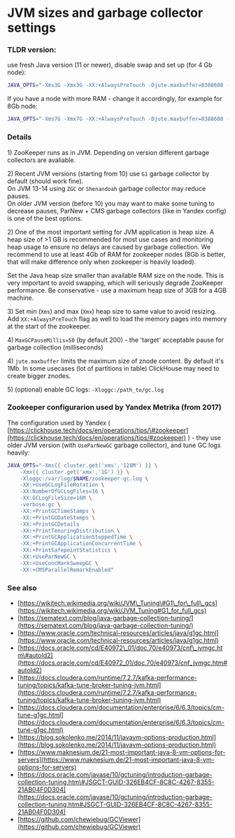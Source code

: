 # JVM sizes and garbage collector settings

### **TLDR version**:

use fresh Java version \(11 or newer\), disable swap and set up \(for 4 Gb node\):

```bash
JAVA_OPTS="-Xms3G -Xmx3G -XX:+AlwaysPreTouch -Djute.maxbuffer=8388608 -XX:MaxGCPauseMillis=50"
```

If you have a node with more RAM - change it accordingly, for example for 8Gb node:

```bash
JAVA_OPTS="-Xms7G -Xmx7G -XX:+AlwaysPreTouch -Djute.maxbuffer=8388608 -XX:MaxGCPauseMillis=50"
```

### Details

1\) ZooKeeper runs as in JVM. Depending on version different garbage collectors are avaliable.

2\) Recent JVM versions \(starting from 10\) use `G1` garbage collector by default \(should work fine\).  
On JVM 13-14 using `ZGC` or `Shenandoah` garbage collector may reduce pauses.  
On older JVM version \(before 10\) you may want to make some tuning to decrease pauses, ParNew + CMS garbage collectors \(like in Yandex config\) is one of the best options.

2\) One of the most important setting for JVM application is heap size. A heap size of &gt;1 GB is recommended for most use cases and monitoring heap usage to ensure no delays are caused by garbage collection. We recommend to use at least 4Gb of RAM for zookeeper nodes \(8Gb is better, that will make difference only when zookeeper is heavily loaded\).

Set the Java heap size smaller than available RAM size on the node. This is very important to avoid swapping, which will seriously degrade ZooKeeper performance. Be conservative - use a maximum heap size of 3GB for a 4GB machine.

3\) Set min \(`Xms`\) and max \(`Xmx`\) heap size to same value to avoid resizing. Add `XX:+AlwaysPreTouch` flag as well to load the memory pages into memory at the start of the zookeeper.

4\) `MaxGCPauseMillis=50` \(by default 200\) - the 'target' acceptable pause for garbage collection \(milliseconds\)

4\) `jute.maxbuffer` limits the maximum size of znode content. By default it's 1Mb. In some usecases \(lot of partitions in table\) ClickHouse may need to create bigger znodes.

5\) \(optional\) enable GC logs: `-Xloggc:/path_to/gc.log`

### Zookeeper configurarion used by Yandex Metrika \(from 2017\) 

The configuration used by Yandex \( [https://clickhouse.tech/docs/en/operations/tips/\#zookeeper](https://clickhouse.tech/docs/en/operations/tips/#zookeeper) \) - they use older JVM version \(with `UseParNewGC` garbage collector\), and tune GC logs heavily:

```bash
JAVA_OPTS="-Xms{{ cluster.get('xms','128M') }} \
    -Xmx{{ cluster.get('xmx','1G') }} \
    -Xloggc:/var/log/$NAME/zookeeper-gc.log \
    -XX:+UseGCLogFileRotation \
    -XX:NumberOfGCLogFiles=16 \
    -XX:GCLogFileSize=16M \
    -verbose:gc \
    -XX:+PrintGCTimeStamps \
    -XX:+PrintGCDateStamps \
    -XX:+PrintGCDetails
    -XX:+PrintTenuringDistribution \
    -XX:+PrintGCApplicationStoppedTime \
    -XX:+PrintGCApplicationConcurrentTime \
    -XX:+PrintSafepointStatistics \
    -XX:+UseParNewGC \
    -XX:+UseConcMarkSweepGC \
    -XX:+CMSParallelRemarkEnabled"
```

### 

### See also

* [https://wikitech.wikimedia.org/wiki/JVM\_Tuning\#G1\_for\_full\_gcs](https://wikitech.wikimedia.org/wiki/JVM_Tuning#G1_for_full_gcs)
* [https://sematext.com/blog/java-garbage-collection-tuning/](https://sematext.com/blog/java-garbage-collection-tuning/)
* [https://www.oracle.com/technical-resources/articles/java/g1gc.html](https://www.oracle.com/technical-resources/articles/java/g1gc.html)
* [https://docs.oracle.com/cd/E40972\_01/doc.70/e40973/cnf\_jvmgc.htm\#autoId2](https://docs.oracle.com/cd/E40972_01/doc.70/e40973/cnf_jvmgc.htm#autoId2)
* [https://docs.cloudera.com/runtime/7.2.7/kafka-performance-tuning/topics/kafka-tune-broker-tuning-jvm.html](https://docs.cloudera.com/runtime/7.2.7/kafka-performance-tuning/topics/kafka-tune-broker-tuning-jvm.html)
* [https://docs.cloudera.com/documentation/enterprise/6/6.3/topics/cm-tune-g1gc.html](https://docs.cloudera.com/documentation/enterprise/6/6.3/topics/cm-tune-g1gc.html)
* [https://blog.sokolenko.me/2014/11/javavm-options-production.html](https://blog.sokolenko.me/2014/11/javavm-options-production.html)
* [https://www.maknesium.de/21-most-important-java-8-vm-options-for-servers](https://www.maknesium.de/21-most-important-java-8-vm-options-for-servers)
* [https://docs.oracle.com/javase/10/gctuning/introduction-garbage-collection-tuning.htm\#JSGCT-GUID-326EB4CF-8C8C-4267-8355-21AB04F0D304](https://docs.oracle.com/javase/10/gctuning/introduction-garbage-collection-tuning.htm#JSGCT-GUID-326EB4CF-8C8C-4267-8355-21AB04F0D304)
* [https://github.com/chewiebug/GCViewer](https://github.com/chewiebug/GCViewer)

